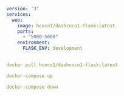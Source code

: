 
```yml
version: '3'
services:
  web:
    image: hcoco1/dashcoco1-flask:latest
    ports:
      - "5000:5000"
    environment:
      FLASK_ENV: development
      ```

docker pull hcoco1/dashcoco1-flask:latest

docker-compose up

docker-compose down


